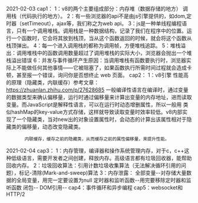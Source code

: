 2021-02-03
    cap1：
        1：v8的两个主要组成部分：内存堆（数据存储的地方） 调用栈（代码执行的地方）。
        2：有一些浏览器的api不是由js引擎提供的，如dom,定时器（setTimeout），ajax等，我们称之为web api。
        3：js是一种单线程编程语言，只有一个调用堆栈。调用栈是一种数据结构，记录了我们在程序中的位置。运行一个函数时，它会将其放到栈顶，当从这个函数返回的时候，就会将这个函数从栈顶弹出。
        4：每一个进入调用栈的都称为调用帧，方便堆栈追踪。
        5：堆栈溢出：调用堆栈中的函数调用数量超过了调用堆栈的实际大小，浏览器会抛出一个堆栈溢出错误
        6：并发与事件循环产生原因：当调用堆栈有函数要执行时，浏览器实际上不能做任何其他事情——它被阻塞了，如果函数执行所需时间过程就会造成卡顿，甚至报一个错误，询问你是否想终止 web 页面。
    cap2：
        1：v8引擎 性能高的原理（隐藏类，内联缓存）参考文章：https://zhuanlan.zhihu.com/p/27628685
           一般编译性语言在编译时，通过变量的数据类型来确认偏移量，运行时通过偏移量来计算出变量的内存地址，进而读取变量。而JavaScript是解释性语言，可以在运行时动态增删属性，所以一般用
           类似hashMap的key-value方式存储，这样就导致读取变量时效率较低。v8内部实现了一个隐藏类，当对new出的对象设置属性时，会动态的计算出该属性相对于隐藏类的偏移量，动态改变隐藏类。

           内联缓存，缓存之前的隐藏类，从而缓存之前的属性偏移量，来提升性能。

2021-02-04
    cap3：
        1：内存管理，编译器和操作系统管理内存，对于c，c++这种低级语言，需要开发者之间创建，释放内存。高级语言都有垃圾回收器，能帮助回收内存。
        2：垃圾回收算法：引用计数垃圾收集算法（无法解决循环引用的问题），标记-清除(Mark-and-sweep)算法
        3：内存泄露：
               全部变量--对存储大量数据的全局变量，用完一定要设置为null
               定时器和监听函数--用完要移除定时器和监听函数
               闭包--
               DOM引用--
    cap4：事件循环和异步编程
    cap5：websocket和HTTP/2